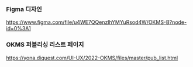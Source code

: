 ### Figma 디자인
https://www.figma.com/file/u4WE7QQenzlhYMYuRsod4W/OKMS-B?node-id=0%3A1

### OKMS 퍼블리싱 리스트 페이지
https://yona.diquest.com/UI-UX/2022-OKMS/files/master/pub_list.html
